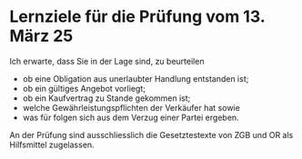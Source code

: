 # Lernziele für die Prüfung vom 13. März 25

Ich erwarte, dass Sie in der Lage sind, zu beurteilen

* ob eine Obligation aus unerlaubter Handlung entstanden ist;
* ob ein gültiges Angebot vorliegt;
* ob ein Kaufvertrag zu Stande gekommen ist;
* welche Gewährleistungspflichten der Verkäufer hat sowie
* was für folgen sich aus dem Verzug einer Partei ergeben.

An der Prüfung sind ausschliesslich die Gesetztestexte von ZGB und OR als
Hilfsmittel zugelassen.